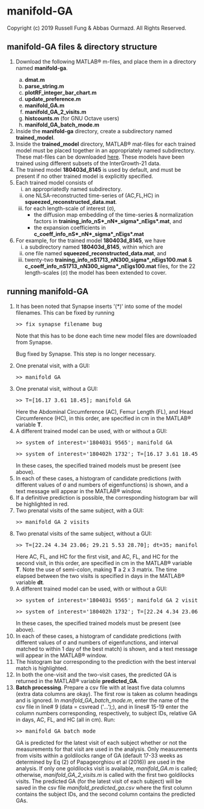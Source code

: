 <h1>manifold-GA</h1>

Copyright (c) 2019 Russell Fung & Abbas Ourmazd. All Rights Reserved.

<h2>manifold-GA files & directory structure</h2>
<ol type="1">
<li>Download the following MATLAB&reg; m-files, and place them in a directory named <b>manifold-ga</b>.</li>
  <ol type="a">
  <li><b>dmat.m</b></li>
  <li><b>parse_string.m</b></li>
  <li><b>plotRF_integer_bar_chart.m</b></li>
  <li><b>update_preference.m</b></li>
  <li><b>manifold_GA.m</b></li>
  <li><b>manifold_GA_2_visits.m</b></li>
  <li><b>histcounts.m</b> (for GNU Octave users)</li>
  <li><b>manifold_GA_batch_mode.m</b></li>
  </ol>
<li>Inside the <b>manifold-ga</b> directory, create a subdirectory named <b>trained_model</b>.</li>
<li>Inside the <b>trained_model</b> directory, MATLAB&reg; mat-files for each trained model must be placed together in an
appropriately named subdirectory. These mat-files can be downloaded 
<a href="https://www.synapse.org/#!Synapse:syn20081375/files/">here</a>. These models have been trained using different subsets of the InterGrowth-21 data.</li>
<li>The trained model <b>180403d_8145</b> is used by default, and must be present if no other trained model is explicitly
specified.</li>
<li>Each trained model consists of
  <ol type="i">
  <li>an appropriatedly named subdirectory.</li>
  <li>one NLSA-reconstructed time-series of (AC,FL,HC) in <b>squeezed_reconstructed_data.mat</b>.</li>
  <li>for each length-scale of interest (&sigma;),
    <ul>
    <li>the diffusion map embedding of the time-series & normalization factors in
      <b>training_info_nS*_nN*_sigma*_nEigs*.mat</b>, and</li>
    <li>the expansion coefficients in <b>c_coeff_info_nS*_nN*_sigma*_nEigs*.mat</b></li>
    </ul>
  </li>
  </ol>
<li>For example, for the trained model <b>180403d_8145</b>, we have
  <ol type="i">
  <li>a subdirectory named <b>180403d_8145</b>, within which are</li>
  <li>one file named <b>squeezed_reconstructed_data.mat</b>, and</li>
  <li>twenty-two <b>training_info_nS1713_nN300_sigma*_nEigs100.mat</b> &  
    <b>c_coeff_info_nS1713_nN300_sigma*_nEigs100.mat</b> files, for the 22 length-scales (&sigma;) the model
    has been extended to cover.</li>
  </ol>
</ol>

<h2>running manifold-GA</h2>
<ol type="1">
<li>It has been noted that Synapse inserts '(*)' into some of the model filenames. This can be fixed by running
  <pre>>> fix_synapse_filename_bug</pre>
  Note that this has to be done each time new model files are downloaded from Synapse.
  <p>Bug fixed by Synapse. This step is no longer necessary.
<li>One prenatal visit, with a GUI:
  <pre>>> manifold_GA</pre>
<li>One prenatal visit, without a GUI:
  <pre>>> T=[16.17 3.61 18.45]; manifold_GA</pre>
  Here the Abdominal Circumference (AC), Femur Length (FL), and Head Circumference (HC), in this order, are specified in cm
  in the MATLAB&reg; variable <b>T</b>.
<li>A different trained model can be used, with or without a GUI:
  <pre>>> system_of_interest='180403i_9565'; manifold_GA</pre>
  <pre>>> system_of_interest='180402h_1732'; T=[16.17 3.61 18.45]; manifold_GA</pre>
  In these cases, the specified trained models must be present (see above).</li>
<li>In each of these cases, a histogram of candidate predictions (with different values of &sigma; and numbers of 
  eigenfunctions) is shown, and a text message will appear in the MATLAB&reg; window.
<li>If a definitive prediction is possible, the corresponding histogram bar will be highlighted in red.</li>
<li>Two prenatal visits of the same subject, with a GUI:
  <pre>>> manifold_GA_2_visits</pre>
<li>Two prenatal visits of the same subject, without a GUI:
  <pre>>> T=[22.24 4.34 23.06; 29.21 5.53 28.70]; dt=35; manifold_GA_2_visits</pre>
  Here AC, FL, and HC for the first visit, and AC, FL, and HC for the second visit, in this order, are specified in cm in 
  the MATLAB&reg; variable <b>T</b>. Note the use of semi-colon, making <b>T</b> a 2 x 3 matrix. The time elapsed between
  the two visits is specified in days in the MATLAB&reg; variable <b>dt</b>.
<li>A different trained model can be used, with or without a GUI:
  <pre>>> system_of_interest='180403i_9565'; manifold_GA_2_visits</pre>
  <pre>>> system_of_interest='180402h_1732'; T=[22.24 4.34 23.06; 29.21 5.53 28.70]; dt=35; manifold_GA_2_visits</pre>
  In these cases, the specified trained models must be present (see above).</li>
<li>In each of these cases, a histogram of candidate predictions (with different values of &sigma; and numbers of 
  eigenfunctions, and interval matched to within 1 day of the best match) is shown, and a text message will appear in 
  the MATLAB&reg; window.
<li>The histogram bar corresponding to the prediction with the best interval match is highlighted.</li>
<li>In both the one-visit and the two-visit cases, the predicted GA is returned in the MATLAB&reg; variable
  <b>predicted_GA</b>.</li>
<li><b>Batch processing</b>. Prepare a csv file with at least five data columns (extra data columns are okay). The first row
  is taken as column headings and is ignored. In <i>manifold_GA_batch_mode.m</i>, enter the name of the csv file in line# 9
  (data = csvread ('...');), and in lines# 15-19 enter the column numbers corresponding, respectively, to subject IDs,
  relative GA in days, AC, FL, and HC (all in cm). Run:
  <pre>>> manifold_GA_batch_mode</pre>
  GA is predicted for the latest visit of each subject whether or not the measurements for that visit are used in the
  analysis. Only measurements from visits within a goldilocks range of GA (default 17-33 weeks as determined by Eq (2) of
  Papageorghiou et al (2016)) are used in the analysis. If only one goldilocks visit is available, <i>manifold_GA.m</i>
  is called; otherwise, <i>manifold_GA_2_visits.m</i> is called with the first two goldilocks visits. The predicted GA (for
  the latest visit of each subject) will be saved in the csv file <i>manifold_predicted_ga.csv</i> where the first column
  contains the subject IDs, and the second column contains the predicted GAs.
</ol>
